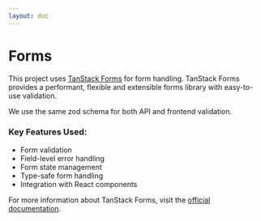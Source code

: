 ```yaml
---
layout: doc
---
```


# Forms

This project uses [TanStack Forms](https://tanstack.com/form/latest) for form handling. TanStack Forms provides a performant, flexible and extensible forms library with easy-to-use validation.

We use the same zod schema for both API and frontend validation.

### Key Features Used:
- Form validation
- Field-level error handling
- Form state management
- Type-safe form handling
- Integration with React components

For more information about TanStack Forms, visit the [official documentation](https://tanstack.com/form/latest).
